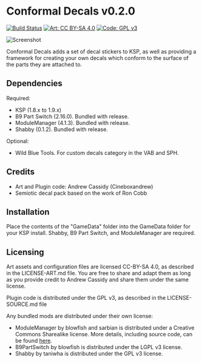 # Conformal Decals v0.2.0
[![Build Status](https://travis-ci.org/drewcassidy/KSP-Conformal-Decals.svg?branch=release)](https://travis-ci.org/drewcassidy/KSP-Conformal-Decals) [![Art: CC BY-SA 4.0](https://img.shields.io/badge/Art%20License-CC%20BY--SA%204.0-orange.svg)](https://creativecommons.org/licenses/by-sa/4.0/) [![Code: GPL v3](https://img.shields.io/badge/Code%20License-GPLv3-blue.svg)](https://www.gnu.org/licenses/gpl-3.0) 

![Screenshot](http://pileof.rocks/KSP/images/ConformalDecalsHeader.png)

Conformal Decals adds a set of decal stickers to KSP, as well as providing a framework for creating your own decals which conform to the surface of the parts they are attached to. 

## Dependencies

Required:
- KSP (1.8.x to 1.9.x)
- B9 Part Switch (2.16.0). Bundled with release.
- ModuleManager (4.1.3). Bundled with release.
- Shabby (0.1.2). Bundled with release.

Optional:
- Wild Blue Tools. For custom decals category in the VAB and SPH.

## Credits

- Art and Plugin code: Andrew Cassidy (Cineboxandrew)
- Semiotic decal pack based on the work of Ron Cobb

## Installation

Place the contents of the "GameData" folder into the GameData folder for your KSP install. Shabby, B9 Part Switch, and ModuleManager are required.

## Licensing

Art assets and configuration files are licensed CC-BY-SA 4.0, as described in the LICENSE-ART.md file. You are free to share and adapt them as long as you provide credit to Andrew Cassidy and share them under the same license.

Plugin code is distributed under the GPL v3, as described in the LICENSE-SOURCE.md file

Any bundled mods are distributed under their own license:
- ModuleManager by blowfish and sarbian is distributed under a Creative Commons Sharealike license. More details, including source code, can be found [here](https://forum.kerbalspaceprogram.com/index.php?/topic/50533-*).
- B9PartSwitch by blowfish is distributed under the LGPL v3 license.
- Shabby by taniwha is distributed under the GPL v3 license.
